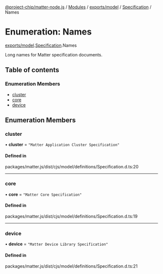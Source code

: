 [@project-chip/matter-node.js](../README.md) / [Modules](../modules.md) / [exports/model](../modules/exports_model.md) / [Specification](../modules/exports_model.Specification.md) / Names

# Enumeration: Names

[exports/model](../modules/exports_model.md).[Specification](../modules/exports_model.Specification.md).Names

Long names for Matter specification documents.

## Table of contents

### Enumeration Members

- [cluster](exports_model.Specification.Names.md#cluster)
- [core](exports_model.Specification.Names.md#core)
- [device](exports_model.Specification.Names.md#device)

## Enumeration Members

### cluster

• **cluster** = ``"Matter Application Cluster Specification"``

#### Defined in

packages/matter.js/dist/cjs/model/definitions/Specification.d.ts:20

___

### core

• **core** = ``"Matter Core Specification"``

#### Defined in

packages/matter.js/dist/cjs/model/definitions/Specification.d.ts:19

___

### device

• **device** = ``"Matter Device Library Specification"``

#### Defined in

packages/matter.js/dist/cjs/model/definitions/Specification.d.ts:21

